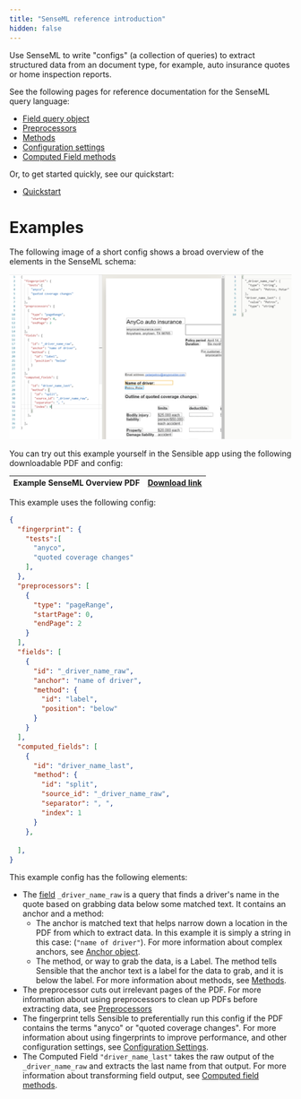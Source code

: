 ```yaml
---
title: "SenseML reference introduction"
hidden: false
---
```


 Use SenseML to write "configs" (a collection of queries) to extract structured data from an document type, for example, auto insurance quotes or home inspection reports.



See the following pages for reference documentation for the SenseML query language:

- [Field query object](doc:field-query-object)
- [Preprocessors](doc:preprocessors)
- [Methods](doc:methods)
- [Configuration settings](doc:configuration-settings)
- [Computed Field methods](doc:computed-field-methods)

Or, to get started quickly, see our quickstart:

- [Quickstart](doc:quickstart)

Examples
====

 The following image of a short config shows a broad overview of the elements in the SenseML schema:

![](https://raw.githubusercontent.com/sensible-hq/sensible-docs/main/readme-sync/assets/v0/images/senseml_intro_example.png)





You can try out this example yourself in the Sensible app using the following downloadable PDF and config:

| Example SenseML Overview PDF | [Download link](https://raw.githubusercontent.com/sensible-hq/sensible-docs/main/readme-sync/assets/v0/pdfs/split_example.pdf) |
| ---------------------------- | ------------------------------------------------------------ |

This example uses the following config:




```json
{
  "fingerprint": {
    "tests":[
      "anyco",
      "quoted coverage changes"
    ],
  },
  "preprocessors": [
    {
      "type": "pageRange",
      "startPage": 0,
      "endPage": 2
    }
  ],
  "fields": [
    {
      "id": "_driver_name_raw",
      "anchor": "name of driver",
      "method": {
        "id": "label",
        "position": "below"
      }
    }
  ],
  "computed_fields": [
    {
      "id": "driver_name_last",
      "method": {
        "id": "split",
        "source_id": "_driver_name_raw",
        "separator": ", ",
        "index": 1
      }
    },

  ],
}
```

This example config has the following elements:

- The [field](doc:field-query-object) `_driver_name_raw` is a query that finds a driver's name in the quote based on grabbing data below some matched text. It contains an anchor and a method: 
  - The anchor is matched text that helps narrow down a location in the PDF from which to extract data. In this example it is simply a string in this case:  (`"name of driver"`). For more information about complex anchors, see [Anchor object](doc:anchor-object).
  - The method, or way to grab the data, is a Label. The method tells Sensible that the anchor text is a label for the data to grab, and it is below the label. For more information about methods, see [Methods](doc:methods).
- The preprocessor cuts out irrelevant pages of the PDF. For more information about using preprocessors to clean up PDFs before extracting data, see [Preprocessors](doc:preprocessors)
- The fingerprint tells Sensible to preferentially run this config if the PDF contains the terms "anyco" or "quoted coverage changes".  For more information about using fingerprints to improve performance, and other configuration settings, see [Configuration Settings](doc:configuration-settings).
- The Computed Field `"driver_name_last"` takes the raw output of the `_driver_name_raw` and extracts the last name from that output. For more information about transforming field output, see [Computed field methods](doc:computed-field-methods).






